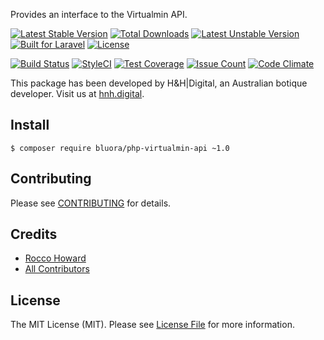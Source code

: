 
Provides an interface to the Virtualmin API.

[![Latest Stable Version](https://poser.pugx.org/bluora/php-virtualmin-api/v/stable.svg)](https://packagist.org/packages/bluora/php-virtualmin-api) [![Total Downloads](https://poser.pugx.org/bluora/php-virtualmin-api/downloads.svg)](https://packagist.org/packages/bluora/php-virtualmin-api) [![Latest Unstable Version](https://poser.pugx.org/bluora/php-virtualmin-api/v/unstable.svg)](https://packagist.org/packages/bluora/php-virtualmin-api) [![Built for Laravel](https://img.shields.io/badge/Built_for-Laravel-green.svg)](https://laravel.com/) [![License](https://poser.pugx.org/bluora/php-virtualmin-api/license.svg)](https://packagist.org/packages/bluora/php-virtualmin-api)

[![Build Status](https://travis-ci.org/bluora/php-virtualmin-api.svg?branch=master)](https://travis-ci.org/bluora/php-virtualmin-api) [![StyleCI](https://styleci.io/repos/53236988/shield)](https://styleci.io/repos/53236988) [![Test Coverage](https://codeclimate.com/github/bluora/php-virtualmin-api/badges/coverage.svg)](https://codeclimate.com/github/bluora/php-virtualmin-api/coverage) [![Issue Count](https://codeclimate.com/github/bluora/php-virtualmin-api/badges/issue_count.svg)](https://codeclimate.com/github/bluora/php-virtualmin-api) [![Code Climate](https://codeclimate.com/github/bluora/php-virtualmin-api/badges/gpa.svg)](https://codeclimate.com/github/bluora/php-virtualmin-api)

This package has been developed by H&H|Digital, an Australian botique developer. Visit us at [hnh.digital](http://hnh.digital).

## Install

`$ composer require bluora/php-virtualmin-api ~1.0`

## Contributing

Please see [CONTRIBUTING](https://github.com/bluora/php-virtualmin-api/blob/master/CONTRIBUTING.md) for details.

## Credits

* [Rocco Howard](https://github.com/therocis)
* [All Contributors](https://github.com/bluora/php-virtualmin-api/contributors)

## License

The MIT License (MIT). Please see [License File](https://github.com/bluora/php-virtualmin-api/blob/master/LICENSE) for more information.